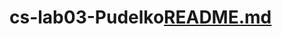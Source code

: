 # cs-lab03-Pudelko[README.md](https://github.com/pbruzgielewicz/cs-lab03-Pudelko/files/11188913/README.md)
